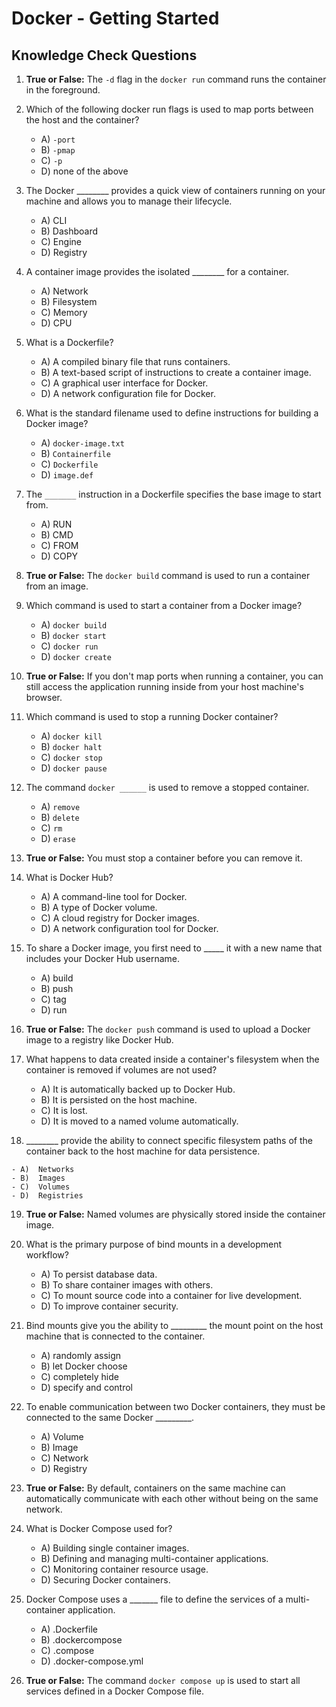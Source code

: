 # Docker - Getting Started

## Knowledge Check Questions

1.  **True or False:** The `-d` flag in the `docker run` command runs the container in the foreground.

2.  Which of the following docker run flags is used to map ports between the host and the container?

    - A) `-port`
    - B) `-pmap`
    - C) `-p`
    - D) none of the above

3.  The Docker ________ provides a quick view of containers running on your machine and allows you to manage their lifecycle.

    - A)  CLI
    - B)  Dashboard
    - C)  Engine
    - D)  Registry

4.  A container image provides the isolated ________ for a container.

    - A)  Network
    - B)  Filesystem
    - C)  Memory
    - D)  CPU

5.  What is a Dockerfile?

    - A)  A compiled binary file that runs containers.
    - B)  A text-based script of instructions to create a container image.
    - C)  A graphical user interface for Docker.
    - D)  A network configuration file for Docker.

6.  What is the standard filename used to define instructions for building a Docker image?

    - A)  `docker-image.txt`
    - B)  `Containerfile`
    - C)  `Dockerfile`
    - D)  `image.def`

7.  The `_______` instruction in a Dockerfile specifies the base image to start from.

    - A)  RUN
    - B)  CMD
    - C)  FROM
    - D)  COPY

8.  **True or False:** The `docker build` command is used to run a container from an image.

9.  Which command is used to start a container from a Docker image?

    - A)  `docker build`
    - B)  `docker start`
    - C)  `docker run`
    - D)  `docker create`

10. **True or False:**  If you don't map ports when running a container, you can still access the application running inside from your host machine's browser.

11. Which command is used to stop a running Docker container?

    - A)  `docker kill`
    - B)  `docker halt`
    - C)  `docker stop`
    - D)  `docker pause`

12. The command `docker ______` is used to remove a stopped container.

    - A)  `remove`
    - B)  `delete`
    - C)  `rm`
    - D)  `erase`

13. **True or False:**  You must stop a container before you can remove it.

14. What is Docker Hub?

    - A)  A command-line tool for Docker.
    - B)  A type of Docker volume.
    - C)  A cloud registry for Docker images.
    - D)  A network configuration tool for Docker.

15. To share a Docker image, you first need to _____ it with a new name that includes your Docker Hub username.

    - A)  build
    - B)  push
    - C)  tag
    - D)  run

16. **True or False:** The `docker push` command is used to upload a Docker image to a registry like Docker Hub.

17. What happens to data created inside a container's filesystem when the container is removed if volumes are not used?

    - A)  It is automatically backed up to Docker Hub.
    - B)  It is persisted on the host machine.
    - C)  It is lost.
    - D)  It is moved to a named volume automatically.

18.  ________ provide the ability to connect specific filesystem paths of the container back to the host machine for data persistence.

    - A)  Networks
    - B)  Images
    - C)  Volumes
    - D)  Registries

19. **True or False:** Named volumes are physically stored inside the container image.

20. What is the primary purpose of bind mounts in a development workflow?

    - A)  To persist database data.
    - B)  To share container images with others.
    - C)  To mount source code into a container for live development.
    - D)  To improve container security.

21. Bind mounts give you the ability to  _________ the mount point on the host machine that is connected to the container.

    - A)  randomly assign
    - B)  let Docker choose
    - C)  completely hide
    - D)  specify and control

22. To enable communication between two Docker containers, they must be connected to the same Docker _________.

    - A)  Volume
    - B)  Image
    - C)  Network
    - D)  Registry

23. **True or False:** By default, containers on the same machine can automatically communicate with each other without being on the same network.

24. What is Docker Compose used for?

    - A)  Building single container images.
    - B)  Defining and managing multi-container applications.
    - C)  Monitoring container resource usage.
    - D)  Securing Docker containers.

25. Docker Compose uses a _______ file to define the services of a multi-container application.

    - A)  .Dockerfile
    - B)  .dockercompose
    - C)  .compose
    - D)  .docker-compose.yml

26. **True or False:** The command `docker compose up` is used to start all services defined in a Docker Compose file.